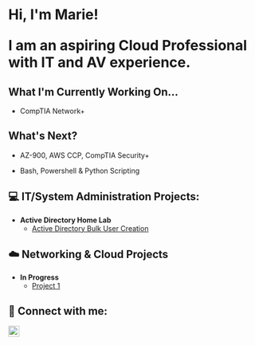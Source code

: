 <h1>Hi, I'm Marie! 
  
  I am an aspiring Cloud Professional with IT and AV experience.
  
<h2> What I'm Currently Working On...</h2>

  - CompTIA Network+

<h2> What's Next?</h2>

  - AZ-900, AWS CCP, CompTIA Security+

  - Bash, Powershell & Python Scripting

<h2>💻 IT/System Administration Projects:</h2>

- <b>Active Directory Home Lab</b>
  - [Active Directory Bulk User Creation](https://github.com/marienugpo/ActiveDirectoryBulkUsersLab)

<h2>☁️ Networking & Cloud Projects</h2>

- <b>In Progress</b>
  - [Project 1](url)

<h2> 🤳 Connect with me:</h2>


[<img align="left" alt="JoshMadakor | LinkedIn" width="22px" src="https://cdn.jsdelivr.net/npm/simple-icons@v3/icons/linkedin.svg" />][linkedin]

[linkedin]: www.linkedin.com/in/marie-nugpo-3b107116b

<!--
**joshmadakor1/joshmadakor1** is a ✨ _special_ ✨ repository because its `README.md` (this file) appears on your GitHub profile.
